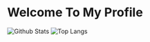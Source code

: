 # Welcome To My Profile
![Github Stats](https://github-readme-stats.vercel.app/api?username=xStevenZero&count_private=true&theme=darcula&count_private=true&show_icons=true&include_all_commits=true)
![Top Langs](https://github-readme-stats.vercel.app/api/top-langs/?username=xStevenZero&layout=compact&theme=darcula)
